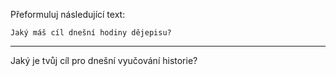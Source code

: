 Přeformuluj následující text:

```
Jaký máš cíl dnešní hodiny dějepisu?
```

---

<!-- chatcmpl-748xgNe7YwbOhntCCfsesTXxwPAeS -->

Jaký je tvůj cíl pro dnešní vyučování historie?